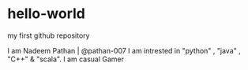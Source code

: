 # hello-world
my first github repository

I am  Nadeem Pathan | @pathan-007
I am intrested in "python" , "java" , "C++" & "scala".
I am casual Gamer
